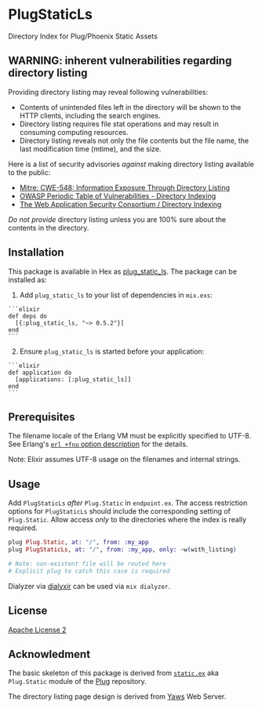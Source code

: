 # PlugStaticLs

Directory Index for Plug/Phoenix Static Assets

## WARNING: inherent vulnerabilities regarding directory listing

Providing directory listing may reveal following vulnerabilities:

* Contents of unintended files left in the directory will be shown to the HTTP clients, including the search engines.
* Directory listing requires file stat operations and may result in consuming computing resources.
* Directory listing reveals not only the file contents but the file name, the last modification time (mtime), and the size.

Here is a list of security advisories *against* making directory listing available to the public:

* [Mitre: CWE-548: Information Exposure Through Directory Listing](http://cwe.mitre.org/data/definitions/548.html)
* [OWASP Periodic Table of Vulnerabilities - Directory Indexing](https://www.owasp.org/index.php/OWASP_Periodic_Table_of_Vulnerabilities_-_Directory_Indexing)
* [The Web Application Security Consortium / Directory Indexing](http://projects.webappsec.org/w/page/13246922/Directory%20Indexing)

*Do not provide* directory listing unless you are 100% sure about the contents in the directory.

## Installation

This package is available in Hex as [plug\_static\_ls](https://hex.pm/packages/plug_static_ls). The package can be installed as:

  1. Add `plug_static_ls` to your list of dependencies in `mix.exs`:

    ```elixir
    def deps do
      [{:plug_static_ls, "~> 0.5.2"}]
    end
    ```

  2. Ensure `plug_static_ls` is started before your application:

    ```elixir
    def application do
      [applications: [:plug_static_ls]]
    end
    ```

## Prerequisites

The filename locale of the Erlang VM must be explicitly specified to UTF-8.
See Erlang's [`erl +fnu` option description](http://erlang.org/doc/man/erl.html) for the details.

Note: Elixir assumes UTF-8 usage on the filenames and internal strings.

## Usage

Add `PlugStaticLs` *after* `Plug.Static` in `endpoint.ex`. The access restriction options for `PlugStaticLs` should include the corresponding setting of `Plug.Static`. Allow access *only* to the directories where the index is really required.

```Elixir
plug Plug.Static, at: "/", from: :my_app
plug PlugStaticLs, at: "/", from: :my_app, only: ~w(with_listing)

# Note: non-existent file will be routed here
# Explicit plug to catch this case is required
```

Dialyzer via [dialyxir](https://github.com/jeremyjh/dialyxir) can be used via `mix dialyzer`.

## License

[Apache License 2](https://www.apache.org/licenses/LICENSE-2.0)

## Acknowledment

The basic skeleton of this package is derived from
[`static.ex`](https://github.com/elixir-lang/plug/blob/master/lib/plug/static.ex)
aka `Plug.Static` module of the [Plug](https://github.com/elixir-lang/plug) repository.

The directory listing page design is derived from [Yaws](http://yaws.hyber.org) Web Server.
